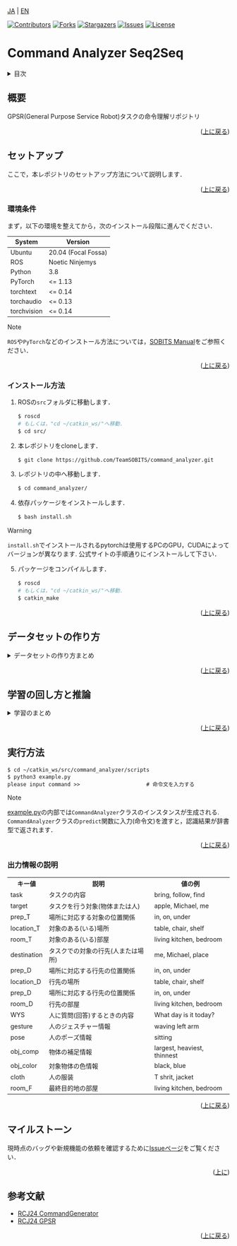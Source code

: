 <a name="readme-top"></a>

[JA](README.md) | [EN](README_en.md)

[![Contributors][contributors-shield]][contributors-url]
[![Forks][forks-shield]][forks-url]
[![Stargazers][stars-shield]][stars-url]
[![Issues][issues-shield]][issues-url]
[![License][license-shield]][license-url]

# Command Analyzer Seq2Seq

<!-- 目次 -->
<details>
  <summary>目次</summary>
  <ol>
    <li>
      <a href="#概要">概要</a>
    </li>
    <li>
      <a href="#セットアップ">セットアップ</a>
      <ul>
        <li><a href="#環境条件">環境条件</a></li>
        <li><a href="#Pytorchのバージョン">Pytorchのバージョン</a></li>
        <li><a href="#インストール方法">インストール方法</a></li>
      </ul>
    </li>
    <li>
    　<a href="#データセットの作り方">データセットの作り方</a>
    </li>
    <li>
    　<a href="#学習の回し方と推論">学習の回し方と推論</a>
    </li>
    <li><a href="#実行方法">実行方法</a></li>
    <li><a href="#解説">解説</a></li>
    <!-- <li><a href="#contributing">Contributing</a></li> -->
    <!-- <li><a href="#license">License</a></li> -->
  </ol>
</details>


## 概要

GPSR(General Purpose Service Robot)タスクの命令理解リポジトリ

<p align="right">(<a href="#readme-top">上に戻る</a>)</p>


## セットアップ

ここで，本レポジトリのセットアップ方法について説明します．

<p align="right">(<a href="#readme-top">上に戻る</a>)</p>


### 環境条件

まず，以下の環境を整えてから，次のインストール段階に進んでください．

| System | Version |
| ------ | ------- |
| Ubuntu      | 20.04 (Focal Fossa) |
| ROS         | Noetic Ninjemys     |
| Python      | 3.8                 |
| PyTorch     | <= 1.13             |
| torchtext   | <= 0.14             |
| torchaudio  | <= 0.13             |
| torchvision | <= 0.14             |

> [!NOTE]
> `ROS`や`PyTorch`などのインストール方法については，[SOBITS Manual](https://github.com/TeamSOBITS/sobits_manual/tree/main/install_sh)をご参照ください．

<p align="right">(<a href="#readme-top">上に戻る</a>)</p>


### インストール方法

1. ROSの`src`フォルダに移動します．
   ```sh
   $ roscd
   # もしくは，"cd ~/catkin_ws/"へ移動．
   $ cd src/
   ```
2. 本レポジトリをcloneします．
   ```sh
   $ git clone https://github.com/TeamSOBITS/command_analyzer.git
   ```
3. レポジトリの中へ移動します．
   ```sh
   $ cd command_analyzer/
   ```
4. 依存パッケージをインストールします．
   ```sh
   $ bash install.sh
   ```
> [!WARNING]
> `install.sh`でインストールされるpytorchは使用するPCのGPU，CUDAによってバージョンが異なります. 
公式サイトの手順通りにインストールして下さい．

5. パッケージをコンパイルします．
   ```sh
   $ roscd
   # もしくは，"cd ~/catkin_ws/"へ移動．
   $ catkin_make
   ```

<p align="right">(<a href="#readme-top">上に戻る</a>)</p>


## データセットの作り方

<details>
<summary>データセットの作り方まとめ</summary>


### 各種ファイルについて

- `dataset/scripts/create_label.py`  
    正解ラベルを作成するためのプログラム  

- `dataset/scripts/key_direct.py`  
    `create_label.py`のキーボード入力を受け取るプログラム  

- `dataset/scripts/annonymize_dataset.py`  
    データセット増量のために，単語を種類ごとに匿名化するプログラム  

- `dataset/scripts/increase_dataset.py`  
    匿名化した単語を入れ替えることでデータセットを増量するプログラム  

- `dataset/scripts/trim_dataset.py`  
    データセットのサイズをトリミングするプログラム  

<p align="right">(<a href="#readme-top">上に戻る</a>)</p>


### テキストデータを作成する

学習時の入力となるテキストデータの作成手順を説明します．
今回の例では，[RoboCup@Home Japan2024のGPSRのコマンドジェネレータ](https://github.com/RoboCupAtHomeJP/CommandGenerator)を使用してテキストデータを作成します．
Handyman等，別競技のデータを使いたい場合は別途用意して下さい．

コマンドジェネレータをインストールします．
```console
$ cd ~/catkin_ws/src
$ git clone https://github.com/RoboCupAtHomeJP/CommandGenerator
```

コマンドジェネレータを実行します．
```console
$ cd  ~/catkin_ws/src/CommandGenerator/CommandGeneratorJP
$ python3 gpsr_commands.py
```

番号を押すたびにコマンドが生成されるので，適当なtxtファイルにコピー＆ペーストします．今回の例では，`command.txt`というファイルに保存します．

<p align="right">(<a href="#readme-top">上に戻る</a>)</p>


### 正解ラベルをつける

テキストデータに正解ラベルをつける手順を説明します．
正解ラベルの作成には，`create_label.py`というプログラムを使用します．  
まず，テキストデータのファイルと保存するファイルの設定を行います．

以下のファイルを編集します．
```console
$ cd  ~/catkin_ws/src/command_analyzer/dataset/scripts/
$ gedit create_label.py
```

`create_label.py`の25, 26行目を読み込むファイル名と書き込むファイル名に書き換えます.
28行目の設定は正解ラベルを新規作成する場合`create`，一度正解ラベルがついたファイルを修正する場合`fix`にして下さい．
```create_label.py
data = {}
increase_data = {}
read_file_name = "command.txt"      # << ここを書き換える
write_file_name = "dataset.txt"     # << ここを書き換える

cmd_type = "create"                 # create or fix
```

`create_label.py`を実行します．
```console
$ cd  ~/catkin_ws/src/command_analyzer/dataset/scripts/
$ python3 create_label.py
```
実行すると，以下のような出力がされます．操作は上下左右キーとEnterキーで行います．  
左右キーで情報の種類を選択します．
上下キーで選択している情報の正解ラベルを変更します．  
全ての情報にラベルをつけ終えたら，Enterキーを押すことで次のコマンドに移動します．  

<div align="center"><img src="doc/pictures/実行画面_create_label.png" width="80%"></div>

> [!IMPORTANT]
> 正解ラベルの選択肢は[lists.py](lib/lists.py)を編集することで追加・削除することが出来ます．

<details><summary> 正解ラベルの規則はこちらをクリック </summary>

これはGPSR競技者が決めた規則です．競技等の必要性に応じて変更して下さい．

- `find ~ object`という命令について
    - 「名前を教えて」や「一番〇〇な物はどれ？」などの意味を含まない場合は，タスク：`bring`, 目的地：`operator`とする

- `〇〇_table`や`〇〇_chair`について
    - 一律`table`，`chair`として正解ラベルを付与する

- 前置詞`from`について
    - 物体操作の場合は`in`として正解ラベルを付与する
    - 人を対象とする場合は`at`として正解ラベルを付与する

</details>

`create_label.py`のプログラムは`Ctrl＋C`で中断することが出来ます．  
次回`create_label.py`を実行する際に途中から再開することが出来ます．  

<p align="right">(<a href="#readme-top">上に戻る</a>)</p>


### データの増量をする

作成したデータセットを増量する手順を説明します．まず，データセット増量の前処理として，単語の匿名化を行います．
単語の匿名化には，[annonymize_dataset.py](dataset/scripts/annonymize_dataset.py)を使用します．

[annonymize_dataset.py](dataset/scripts/annonymize_dataset.py)の10, 11行目を読み込むファイル名と書き込むファイル名に書き換えます.
```python
from lib import lists, dicts

read_file_name = "dataset.txt"                  # << ここを書き換える
write_file_name = "annonymized_dataset.txt"     # << ここを書き換える

person_names = lists.person_names
```

[annonymize_dataset.py](dataset/scripts/annonymize_dataset.py)を実行します．
```console
$ cd  ~/catkin_ws/src/command_analyzer/dataset/scripts/
$ python3 annonymize_dataset.py
```

次に，データセットの増量を行います．
データセットの増量には，[increase_dataset.py](dataset/scripts/increase_dataset.py)を使用します．

[increase_dataset.py](dataset/scripts/increase_dataset.py)の12, 13行目を読み込むファイル名と書き込むファイル名に書き換えます.
```python
from tqdm import tqdm

read_file_name = "annonymized_dataset.txt"      # << ここを書き換える
write_file_name = "increased_dataset.txt"       # << ここを書き換える

person_names = lists.person_names
```

[increase_dataset.py](dataset/scripts/increase_dataset.py)を実行します．
```console
$ cd  ~/catkin_ws/src/command_analyzer/dataset/scripts/
$ python3 increase_dataset.py
```

<p align="right">(<a href="#readme-top">上に戻る</a>)</p>


### データサイズをトリミングする

最後にデータセットのサイズを調整(トリミング)する手順を説明します．このリポジトリでは，現状バッチサイズで割り切れるデータサイズでないと学習を行うことが出来ないため，この処理が必要となります．
データサイズのトリミングには[trim_datset.py](dataset/scripts/trim_dataset.py)を使用します．

[trim_datset.py](dataset/scripts/trim_dataset.py)の5，6行目を読み込むファイル名と書き込むファイル名に11行目をトリミングするサイズに書き換えます.
```python
from tqdm import tqdm
input_file_name = "increased_dataset.txt"       # << ここを書き換える
output_file_name = "train_1000.txt"             # << ここを書き換える

# データセットのサイズを任意の数にトリミングするプログラム

# トリミングサイズ
trim_size = 1000                                # << ここを書き換える
```

[trim_datset.py](dataset/scripts/trim_dataset.py)を実行します．
```console
$ cd  ~/catkin_ws/src/command_analyzer/dataset/scripts/
$ python3 trim_datset.py
```

以上の手順でデータセットの作成は完了です．

</details>

<p align="right">(<a href="#readme-top">上に戻る</a>)</p>


## 学習の回し方と推論

<details>
<summary>学習のまとめ</summary>


### 各種ファイルについて

- `scripts/network.py`  
    Seq2Seq(Sequence to Sequence)ネットワークのクラスが記述されたプログラム  

- `scripts/train.py`  
    実際に学習を行うプログラム  

- `scripts/test.py`  
    学習したモデルの命令理解精度をテストするプログラム  

- `scripts/predict.py`  
    学習したモデルで命令を理解するプログラム  

- `scripts/example.py`  
    命令理解のサンプルプログラム  

<p align="right">(<a href="#readme-top">上に戻る</a>)</p>


### 学習する

学習を行う手順を説明します．
学習には[train.py](scripts/train.py)というプログラムを使用します．  
まず，データセットの指定とパラメータの設定を行います．

以下のファイルを編集します．
```console
$ cd  ~/catkin_ws/src/command_analyzer/scripts/
$ gedit train.py
```

[train.py](scripts/train.py)の26行目以降のパラメータを編集します．  
30行目のエポック数の最大値は学習を上手く回すことが出来るか確認する際は`1`に設定し，確認が出来たら`100`に設定することをオススメします．  
31行目のバッチサイズは学習，検証，テストで使うデータセットそれぞれのデータサイズの公約数に設定する必要があります．
例えば，10000データを学習：検証：テスト=7:1:2で分割する場合，バッチサイズは1000，500，200，100などに設定することができます．
バッチサイズは小さいと学習にかかる時間が長くなり，1つ1つのデータに対する反応が上がり，細部に敏感な学習をします．
バッチサイズは大きいと学習にかかる時間が短くなり，1つ1つのデータに対する反応が下がり，大枠で捉えた学習をします．
また，バッチサイズが大きすぎるとPCのスペックによってはメモリ不足になる可能性もあります．
このようなトレードオフがあるため，都度調整をして学習することをオススメします． 

39-43行目のフラッグは各種必要に応じて切り替えて下さい．

45, 46行目には**データセットのパス**を設定します．
学習時とテスト時でデータセットが異なる場合は，test_pathにもパスを設定します．
1つのデータセットを学習時とテスト時に分けて用いる場合，あるいはテストを行わない場合はtest_pathは`None`と設定します．  
47行目にはモデルのパスを設定します．モデルを保存する際は，`/model/${モデルパス}/`の階層下に保存されます．

```python
class CommandAnalyzer():
    def __init__(self) -> None:
        self.device = torch.device("cuda:0" if torch.cuda.is_available() else "cpu")
        # パラメータ設定
        self.sen_length = 30
        self.output_len = 20
        self.max_epoch = 100                    # エポック数(学習回数)の最大値
        self.batch_size = 746                   # バッチサイズ(同時に学習するデータの数)
        self.wordvec_size = 300
        self.hidden_size = 650
        self.dropout = 0.5
        self.learning_rate = 0.001
        self.max_grad = 0.25
        self.eval_interval = 20
        self.early_stoping = 10

        self.is_debug = True                    # デバッグ用の出力をするかのフラッグ
        self.is_save_vec = False                # 辞書ベクトルを保存するかどうかのフラッグ
        self.is_save_model = False              # 学習モデルを保存するかどうかのフラッグ
        self.is_test_model = True               # モデルのテストを行うかどうかのフラッグ
        self.is_predict_unk = False             # 推論時に未知語を変換するかどうかのフラッグ

        self.train_path = '37300.txt'           # データセットのパス
        self.test_path = None                   # 学習データと別のデータセットでテストを行う際のデータセットのパス
        self.model_path = "example"             # モデルを保存する際のパス
        self.text_vocab_path = "text_vocab.pth"
        self.label_vocab_path = "label_vocab.pth"
        self.vectors=GloVe(dim=300)                 # GloVe(dim=300) or FastText(language="en")
        
```

[train.py](scripts/train.py)を実行します．
```console
$ cd  ~/catkin_ws/src/command_analyzer/scripts/
$ python3 train.py
```

実行すると，学習が始まります．
学習中は以下のような損失グラフが表示されます．
損失の値が，学習時と検証時共に低い値で収束していたら学習成功です．

<div align="center"><img src="doc/pictures/損失グラフ.png" width="80%"></div>

テストを行う場合，学習後に以下のような出力とAttentionマップが表示されます．
出力はテストデータの理解精度と，成功例10個，失敗例20個を示します．

<div align="center"><img src="doc/pictures/実行画面_テスト.png" width="80%"></div>

Attentionマップは各出力をする際に入力文中のどの単語に注目をしていたかを示すものです．
上部のカラーバーに示すように，マスの色が明るければ明るいほど，その単語に注目をしていることを示しています．
この結果から正しい学習・注目による命令理解が出来ているか考察することができます．

<div align="center"><img src="doc/pictures/Attentionマップ.png" width="80%"></div>

<p align="right">(<a href="#readme-top">上に戻る</a>)</p>


### 推論する

推論を行う手順を説明します．
推論の方法は2種類あります．  
1つ目は，テストデータを用いて推論精度の評価を行う方法です．
この方法は，学習時のプログラムにおけるテストと同じ処理を行います．
テストには[test.py](scripts/test.py)というプログラムを使用します．

[test.py](scripts/test.py)の27行目以降のパラメータを編集します．  
30行目のバッチサイズを学習時と同じ値に設定します．
これが学習時と異なる場合，ネットワーク内の構成が崩れるため，上手く動作しません．
これは，ネットワークに用いるパラメータであれば全て同様です．

40行目は**推論するデータセットのパス**を設定します．
42行目は**読み込むモデルのパス**を設定します．
43行目は**読み込むモデルのエポック数**を設定します．
特に理由がない限りは，保存されているモデルの中で一番大きいエポック数を設定しましょう．

```python
class CommandAnalyzer():
    def __init__(self) -> None:
        self.device = torch.device("cuda:0" if torch.cuda.is_available() else "cpu")
        # パラメータ設定
        self.sen_length = 30
        self.output_len = 20
        self.batch_size = 746                  # バッチサイズ(同時に学習するデータの数)
        self.wordvec_size = 300
        self.hidden_size = 650
        self.dropout = 0.5
        self.max_grad = 0.25
        self.eval_interval = 20

        self.is_debug = True
        self.is_predict_unk = False

        # モデルのパス
        self.test_path = '37300.txt'            # データセットのパス
        self.dir_path = os.path.join(os.path.dirname(os.path.abspath(__file__)), '..')
        self.model_path = "example"             # 保存したモデルのパス
        self.model_num = 17                     # 保存したモデルのエポック数
        self.encoder_path = "{}/model/{}/encoder_epoch{}.pth".format(self.dir_path, self.model_path, self.model_num)
        self.decoder_path = "{}/model/{}/decoder_epoch{}.pth".format(self.dir_path, self.model_path, self.model_num)
        self.text_vocab_path = "{}/model/{}/text_vocab.pth".format(self.dir_path, self.model_path, self.model_path)
        self.label_vocab_path = "{}/model/{}/label_vocab.pth".format(self.dir_path, self.model_path)
```

[test.py](scripts/test.py)を実行します．
```console
$ cd  ~/catkin_ws/src/command_analyzer/scripts/
$ python3 test.py
```
実行結果は，[test.py](scripts/test.py)のテスト行こうと同じであるため割愛します．

2つ目は，入力された命令文を理解(推論)する方法です．
この方法は，推論の処理を関数化して行います．
推論には[predict.py](scripts/predict.py)というプログラムを使用します．

[predict.py](scripts/predict.py)の23行目以降のパラメータを編集します．  
26行目のバッチサイズを学習時と同じ値に設定します．
これが学習時と異なる場合，ネットワーク内の構成が崩れるため，上手く動作しません．
これは，ネットワークに用いるパラメータであれば全て同様です．

39行目は**読み込むモデルのパス**を設定します．
40行目は**読み込むモデルのエポック数**を設定します．
特に理由がない限りは，保存されているモデルの中で一番大きいエポック数を設定しましょう．

```python
class CommandAnalyzer():
    def __init__(self) -> None:
        self.device = torch.device("cuda:0" if torch.cuda.is_available() else "cpu")
        # パラメータ設定
        self.sen_length = 30
        self.output_len = 20
        self.batch_size = 746                  # バッチサイズ(同時に学習するデータの数)
        self.wordvec_size = 300
        self.hidden_size = 650
        self.dropout = 0.5
        self.learning_rate = 0.001
        self.momentum=0
        self.max_grad = 0.25
        self.eval_interval = 20
        self.predict_unk = True
        self.show_attention_map = True

        # モデルのパス
        self.model_path = "gpsr_2013"
        self.dir_path = os.path.join(os.path.dirname(os.path.abspath(__file__)), '..')
        self.encoder_path = "{}/model/{}/encoder.pth".format(self.dir_path, self.model_path)
        self.decoder_path = "{}/model/{}/decoder.pth".format(self.dir_path, self.model_path)
        self.text_vocab_path = "{}/model/{}/text_vocab.pth".format(self.dir_path, self.model_path)
        self.label_vocab_path = "{}/model/{}/label_vocab.pth".format(self.dir_path, self.model_path)
```


関数としての使い方は154行目以降に記載しています．
この例では，158行目で受け取ったした命令文の理解を行います．

プログラムに書き込む際はこの書き方を参考にして下さい．
```python
if __name__ == "__main__":
    command_analyzer = CommandAnalyzer()    
    while True:
        try:
            input_str = input("please input command >>")
            # input_str = "bring me the carlsberg in the living room"
            print(input_str)
            result =command_analyzer.predict(input_str)
            print(result)
            break
        except KeyboardInterrupt:
            break
```

[predict.py](scripts/predict.py)を実行します．
```console
$ cd ~/catkin_ws/src/command_analyzer/scripts/
$ python3 predict.py
```

実行すると，以下のような出力が得られます．
この例では，`Bring me an apple from the shelf`という命令文を入力しています．
プログラムは`Ctrl+C`で終了することができます．

<div align="center"><img src="doc/pictures/実行画面_推論.png" width="80%"></div>

</details>

<p align="right">(<a href="#readme-top">上に戻る</a>)</p>


## 実行方法

```console
$ cd ~/catkin_ws/src/command_analyzer/scripts
$ python3 example.py
please input command >>                     # 命令文を入力する
```
> [!NOTE]
> [example.py](scripts/example.py)の内部では`CommandAnalyzer`クラスのインスタンスが生成される. `CommandAnalyzer`クラスの`predict`関数に入力(命令文)を渡すと，認識結果が辞書型で返されます．

<p align="right">(<a href="#readme-top">上に戻る</a>)</p>


### 出力情報の説明

<table>
    <tr>
        <th>キー値</th>
        <th>説明</th>
        <th>値の例</th>
    </tr>
    <tr>
        <td>task</td>
        <td>タスクの内容</td>
        <td>bring, follow, find</td>
    </tr>
    <tr>
        <td>target</td>
        <td>タスクを行う対象(物体または人)</td>
        <td>apple, Michael, me</td>
    </tr>
    <tr>
        <td>prep_T</td>
        <td>場所に対応する対象の位置関係</td>
        <td>in, on, under</td>
    </tr>
    <tr>
        <td>location_T</td>
        <td>対象のある(いる)場所</td>
        <td>table, chair, shelf</td>
    </tr>
    <tr>
        <td>room_T</td>
        <td>対象のある(いる)部屋</td>
        <td>living kitchen, bedroom</td>
    </tr>
    <tr>
        <td>destination</td>
        <td>タスクでの対象の行先(人または場所)</td>
        <td>me, Michael, place​</td>
    </tr>
    <tr>
        <td>prep_D</td>
        <td>場所に対応する行先の位置関係</td>
        <td>in, on, under</td>
    </tr>
    <tr>
        <td>location_D</td>
        <td>行先の場所</td>
        <td>table, chair, shelf</td>
    </tr>
    <tr>
        <td>prep_D</td>
        <td>場所に対応する行先の位置関係</td>
        <td>in, on, under</td>
    </tr>
    <tr>
        <td>room_D</td>
        <td>行先の部屋</td>
        <td>living kitchen, bedroom</td>
    </tr>
    <tr>
        <td>WYS</td>
        <td>人に質問(回答)するときの内容</td>
        <td>What day is it today?</td>
    </tr>
    <tr>
        <td>gesture</td>
        <td>人のジェスチャー情報</td>
        <td>waving left arm</td>
    </tr>
    <tr>
        <td>pose</td>
        <td>人のポーズ情報</td>
        <td>sitting</td>
    </tr>
    <tr>
        <td>obj_comp</td>
        <td>物体の補足情報</td>
        <td>largest, heaviest, thinnest</td>
    </tr>
    <tr>
        <td>obj_color</td>
        <td>対象物体の色情報</td>
        <td>black, blue</td>
    </tr>
    <tr>
        <td>cloth</td>
        <td>人の服装</td>
        <td>T shrit, jacket</td>
    </tr>
    <tr>
        <td>room_F</td>
        <td>最終目的地の部屋</td>
        <td>living kitchen, bedroom</td>
    </tr>
</table>

<p align="right">(<a href="#readme-top">上に戻る</a>)</p>


<!-- マイルストーン -->
## マイルストーン

現時点のバッグや新規機能の依頼を確認するために[Issueページ][issues-url]をご覧ください．

<p align="right">(<a href="#readme-top">上に</a>)</p>


<!-- 参考文献 -->
## 参考文献

- [RCJ24 CommandGenerator](https://github.com/RoboCupAtHomeJP/CommandGenerator/tree/rcj24_for_opl)
- [RCJ24 GPSR](https://github.com/RoboCupAtHomeJP/AtHome2024/blob/main/rules/OPL/gpsr_ja.md)

<p align="right">(<a href="#readme-top">上に戻る</a>)</p>



[contributors-shield]: https://img.shields.io/github/contributors/TeamSOBITS/command_analyzer.svg?style=for-the-badge
[contributors-url]: https://github.com/TeamSOBITS/command_analyzer/graphs/contributors
[forks-shield]: https://img.shields.io/github/forks/TeamSOBITS/command_analyzer.svg?style=for-the-badge
[forks-url]: https://github.com/TeamSOBITS/command_analyzer/network/members
[stars-shield]: https://img.shields.io/github/stars/TeamSOBITS/command_analyzer.svg?style=for-the-badge
[stars-url]: https://github.com/TeamSOBITS/command_analyzer/stargazers
[issues-shield]: https://img.shields.io/github/issues/TeamSOBITS/command_analyzer.svg?style=for-the-badge
[issues-url]: https://github.com/TeamSOBITS/command_analyzer/issues
[license-shield]: https://img.shields.io/github/license/TeamSOBITS/command_analyzer.svg?style=for-the-badge
[license-url]: LICENSE
